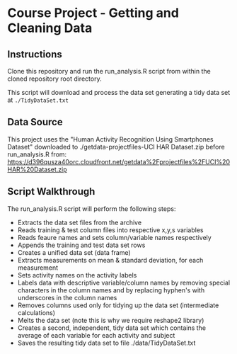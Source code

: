# Course Project - Getting and Cleaning Data

## Instructions

Clone this repository and run the run\_analysis.R script from within the cloned repository root directory.

This script will download and process the data set generating a tidy data set at `./TidyDataSet.txt`

## Data Source

This project uses the "Human Activity Recognition Using Smartphones Dataset" 
downloaded to ./getdata-projectfiles-UCI HAR Dataset.zip before run\_analysis.R from:
https://d396qusza40orc.cloudfront.net/getdata%2Fprojectfiles%2FUCI%20HAR%20Dataset.zip

## Script Walkthrough

The run\_analysis.R script will perform the following steps:

* Extracts the data set files from the archive
* Reads training & test column files into respective x,y,s variables
* Reads feaure names and sets column/variable names respectively
* Appends the training and test data set rows
* Creates a unified data set (data frame)
* Extracts measurements on mean & standard deviation, for each measurement
* Sets activity names on the activity labels
* Labels data with descriptive variable/column names by removing special characters in the column names and by replacing hyphen's with underscores in the column names
* Removes columns used only for tidying up the data set (intermediate calculations)
* Melts the data set (note this is why we require reshape2 library)
* Creates a second, independent, tidy data set which contains the average of each variable for each activity and subject
* Saves the resulting tidy data set to file ./data/TidyDataSet.txt
